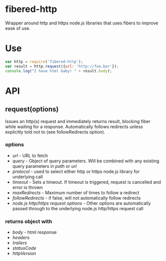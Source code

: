 fibered-http
============

Wrapper around http and https node.js libraries that uses fibers to
improve ease of use.

Use
===

```javascript
var http = require('fibered-http');
var result = http.request({url: 'http://foo.bar'});
console.log("I have html baby! " + result.body);
```

API
===


request(options)
-------

Issues an http(s) request and immediately returns result, blocking fiber while waiting for a response.  Automatically follows redirects unless explicitly told not to (see followRedirects option).

### options

* *url* -   URL to fetch
* *query* - Object of query parameters.  Will be combined with any existing query parameters in *path* or *url*
* *protocol* - used to select either http or https node.js library for underlying call
* *timeout* - Sets a timeout.  If timeout is triggered, request is cancelled and error is thrown
* *maxRedirects* - Maximum number of times to follow a redirect
* *followRedirects* - if false, will not automatically follow redirects
* *node.js http/https request options* - Other options are automatically passed through to the underlying node.js http/https request call

### returns object with

* *body* - html response
* *headers*
* *trailers*
* *statusCode*
* *httpVersion*
   


